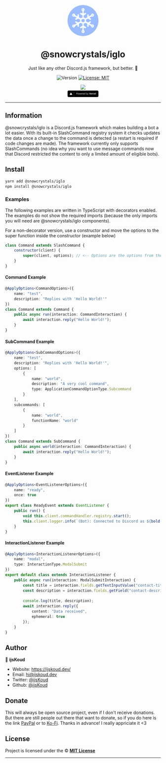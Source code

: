 <div align="center">
    <img src="https://raw.githubusercontent.com/snowcrystals/.github/main/logo.png" width="100px" />
    <h1>@snowcrystals/iglo</h1>
  
  <p>Just like any other Discord.js framework, but better. 🧊</p>
  
  <p align="center">
    <img alt="Version" src="https://img.shields.io/badge/version-1.2.4-blue.svg" />
    <a href="/LICENSE" target="_blank">
      <img alt="License: MIT" src="https://img.shields.io/badge/License-MIT-yellow.svg" />
    </a>
  </p>
</div>


<div align="center">
   <a href="https://ijskoud.dev/discord" target="_blank">
    <img src="https://ijskoud.dev/discord/banner" />
  </a>
  <br />
   <a href="https://vercel.com/?utm_source=snowcrystals&utm_campaign=oss" target="_blank">
    <img src="https://raw.githubusercontent.com/snowcrystals/.github/main/vercel.svg" width="20%">
  </a>
</div>

---

## Information

@snowcrystals/iglo is a Discord.js framework which makes building a bot a lot easier. With its built-in SlashCommand registry system it checks updates the data once a change to the command is detected (a restart is required if code changes are made). The framework currently only supports SlashCommands (no idea why you want to use message commands now that Discord restricted the content to only a limited amount of eligible bots).

## Install

```bash
yarn add @snowcrystals/iglo
npm install @snowcrystals/iglo
```

### Examples

The following examples are written in TypeScript with decorators enabled. The examples do not show the required imports (because the only imports you will need are @snowcrystals/iglo components).

For a non-decorator version, use a constructor and move the options to the super function inside the constructor (example below)

```js
class Command extends SlashCommand {
	constructor(client) {
		super(client, options); // <-- Options are the options from the decorator
	}
}
```

#### Command Example

```ts
@ApplyOptions<CommandOptions>({
	name: "test",
	description: "Replies with 'Hello World!'"
})
class Command extends Command {
	public async run(interaction: CommandInteraction) {
		await interaction.reply("Hello World!");
	}
}
```

#### SubCommand Example

```ts
@ApplyOptions<SubCommandOptions>({
	name: "test",
	description: "Replies with 'Hello World!'",
	options: [
		{
			name: "world",
			description: "A very cool command",
			type: ApplicationCommandOptionType.Subcommand
		}
	],
	subcommands: [
		{
			name: "world",
			functionName: "world"
		}
	]
})
class Command extends SubCommand {
	public async world(interaction: CommandInteraction) {
		await interaction.reply("Hello World!");
	}
}
```

#### EventListener Example

```ts
@ApplyOptions<EventListenerOptions>({
	name: "ready",
	once: true
})
export class ReadyEvent extends EventListener {
	public run() {
		void this.client.commandHandler.registry.start();
		this.client.logger.info(`(Bot): Connected to Discord as ${bold(this.client.user?.tag ?? "")}.`);
	}
}
```

#### InteractionListener Example

```ts
@ApplyOptions<InteractionListenerOptions>({
	name: "modal",
	type: InteractionType.ModalSubmit
})
export default class extends InteractionListener {
	public async run(interaction: ModalSubmitInteraction) {
		const title = interaction.fields.getTextInputValue("contact-title");
		const description = interaction.fields.getField("contact-description");

		console.log(title, description);
		await interaction.reply({
			content: "Data received",
			ephemeral: true
		});
	}
}
```


## Author

👤 **ijsKoud**

-   Website: https://ijskoud.dev/
-   Email: <hi@ijskoud.dev>
-   Twitter: [@ijsKoud](https://ijskoud.dev/twitter)
-   Github: [@ijsKoud](https://github.com/ijsKoud)

## Donate

This will always be open source project, even if I don't receive donations. But there are still people out there that want to donate, so if you do here is the link [PayPal](https://ijskoud.dev/paypal) or to [Ko-Fi](https://ijskoud.dev/kofi). Thanks in advance! I really appriciate it <3

## License

Project is licensed under the © [**MIT License**](/LICENSE)

---

